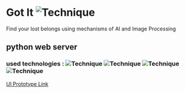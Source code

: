 # Got It ![Technique](https://img.shields.io/badge/Version-1.0-blue)

Find your lost belongs using mechanisms of AI and Image Processing

## python web server

### used technologies : ![Technique](https://img.shields.io/badge/Technique-AI-important)    ![Technique](https://img.shields.io/badge/Technique-Image%20Processing-success)   ![Technique](https://img.shields.io/badge/Technique-Text%20Processing-critical)   ![Technique](https://img.shields.io/badge/Technique-Matching-yellow)

[UI Prototype Link](https://xd.adobe.com/view/59bb073c-c53b-498e-5603-8a98ed202d01-2f8a/)
